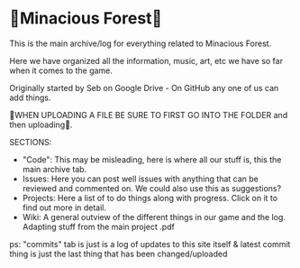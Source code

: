 # 🌳Minacious Forest🌳

This is the main archive/log for everything related to Minacious Forest. 

Here we have organized all the information, music, art, etc we have so far when it comes to the game.

Originally started by Seb on Google Drive - On GitHub any one of us can add things.

📿WHEN UPLOADING A FILE BE SURE TO FIRST GO INTO THE FOLDER and then uploading📿.

SECTIONS:
- "Code": This may be misleading, here is where all our stuff is, this the main archive tab.
- Issues: Here you can post well issues with anything that can be reviewed and commented on. We could also use this as suggestions?
- Projects: Here a list of to do things along with progress. Click on it to find out more in detail.
- Wiki: A general outview of the different things in our game and the log. Adapting stuff from the main project .pdf

ps: "commits" tab is just is a log of updates to this site itself & latest commit thing is just the last thing that has been changed/uploaded
